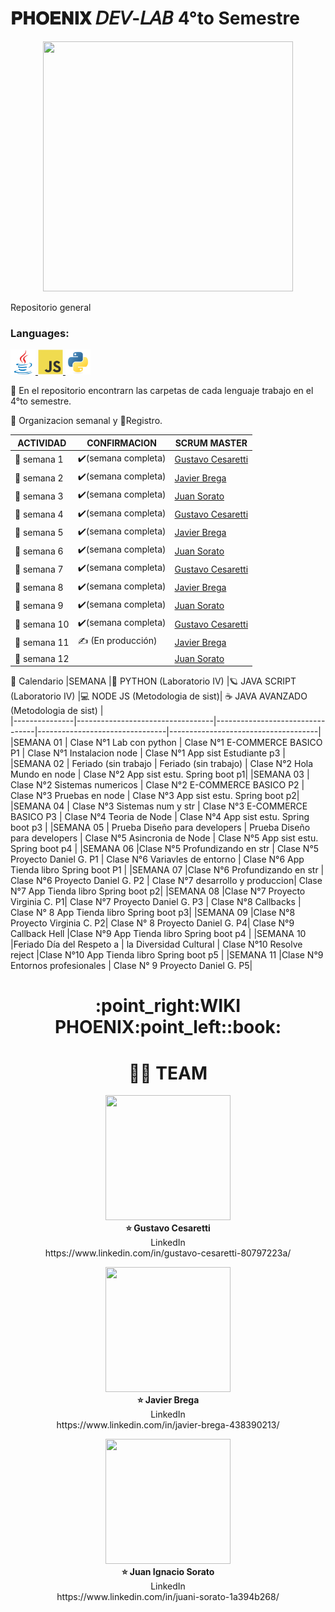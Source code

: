 # 𝐏𝐇𝐎𝐄𝐍𝐈𝐗 𝘋𝘌𝘝-𝘓𝘈𝘉  4°to Semestre
<p align="center">
  <img src="https://media.giphy.com/media/yoGoJGSioqhkEqeVrE/giphy-downsized-large.gif" width="400" height="400" />
</p>


 Repositorio general                                                                                                                                                     
<h3 align="left">Languages:</h3>
<p align="left"> <a href="https://www.java.com" target="_blank" rel="noreferrer"> <img src="https://raw.githubusercontent.com/devicons/devicon/master/icons/java/java-original.svg" alt="java" width="40" height="40"/> </a> <a href="https://developer.mozilla.org/en-US/docs/Web/JavaScript" target="_blank" rel="noreferrer"> <img src="https://raw.githubusercontent.com/devicons/devicon/master/icons/javascript/javascript-original.svg" alt="javascript" width="40" height="40"/> </a> <a href="https://www.python.org" target="_blank" rel="noreferrer"> <img src="https://raw.githubusercontent.com/devicons/devicon/master/icons/python/python-original.svg" alt="python" width="40" height="40"/> </a> </p>

📁 En el repositorio encontrarn las carpetas de cada lenguaje trabajo en el 4°to semestre.





📆 Organizacion semanal y 📝Registro.

| ACTIVIDAD    | CONFIRMACION           |   SCRUM MASTER  |
|------------- | -----------------------|-----------------|
| 📍  semana 1  | ✔️(semana completa)   |  [Gustavo Cesaretti](https://github.com/Guzce) |
| 📍  semana 2  | ✔️(semana completa)   |  [Javier Brega](https://github.com/javierbrega) |
| 📍  semana 3	 |  ✔️(semana completa)  |[Juan Sorato](https://github.com/Juanisorato21)| 
| 📍  semana 4	 |  ✔️(semana completa)  |[Gustavo Cesaretti](https://github.com/Guzce) |
| 📍  semana 5  |  ✔️(semana completa)  |[Javier Brega](https://github.com/javierbrega) |
| 📍  semana 6  |  ✔️(semana completa)  |[Juan Sorato](https://github.com/Juanisorato21)| 
| 📍  semana 7  |✔️(semana completa)  |[Gustavo Cesaretti](https://github.com/Guzce) |
| 📍  semana 8  | ✔️(semana completa)   |[Javier Brega](https://github.com/javierbrega) |
| 📍  semana 9  | ✔️(semana completa)   |[Juan Sorato](https://github.com/Juanisorato21)| 
| 📍  semana 10 | ✔️(semana completa)  |[Gustavo Cesaretti](https://github.com/Guzce) |
| 📍  semana 11 |   ✍️  (En producción)  |[Javier Brega](https://github.com/javierbrega) |
| 📍  semana 12 |                       |[Juan Sorato](https://github.com/Juanisorato21)| 

📅 Calendario
|SEMANA         |🐍 PYTHON  (Laboratorio IV)      |🪐 JAVA SCRIPT (Laboratorio IV) |💻 NODE JS (Metodologia de sist)| ☕ JAVA AVANZADO (Metodologia de sist) |    
|---------------|----------------------------------|---------------------------------|--------------------------------|-------------------------------------|
|SEMANA 01      | Clase N°1 Lab con python         | Clase N°1 E-COMMERCE BASICO P1  | Clase N°1 Instalacion node     | Clase N°1 App sist Estudiante p3   |
|SEMANA 02      | Feriado (sin trabajo             | Feriado (sin trabajo)           | Clase N°2 Hola Mundo en node   | Clase N°2 App sist estu. Spring boot p1|
|SEMANA 03      | Clase N°2 Sistemas numericos     | Clase N°2 E-COMMERCE BASICO P2  | Clase N°3 Pruebas en node      | Clase N°3 App sist estu. Spring boot p2|
|SEMANA 04      | Clase N°3 Sistemas num y str     | Clase N°3 E-COMMERCE BASICO P3  | Clase N°4 Teoria de Node       | Clase N°4 App sist estu. Spring boot p3 |
|SEMANA 05      | Prueba Diseño para developers    | Prueba Diseño para developers   | Clase N°5 Asincronia de Node   | Clase N°5 App sist estu. Spring boot p4 |
|SEMANA 06      |Clase N°5 Profundizando en str    | Clase N°5 Proyecto Daniel G. P1 | Clase N°6 Variavles de entorno | Clase N°6 App Tienda libro Spring boot P1 |
|SEMANA 07      |Clase N°6 Profundizando en str    | Clase N°6 Proyecto Daniel G. P2 | Clase N°7 desarrollo y produccion| Clase N°7 App Tienda libro Spring boot p2|
|SEMANA 08      |Clase N°7  Proyecto Virginia C. P1| Clase N°7 Proyecto Daniel G. P3 | Clase N°8 Callbacks             | Clase N° 8 App Tienda libro Spring boot p3|
|SEMANA 09      |Clase N°8  Proyecto Virginia C. P2| Clase N° 8 Proyecto Daniel G. P4| Clase N°9 Callback Hell         |Clase N°9 App Tienda libro Spring boot p4  |
|SEMANA 10      |Feriado Día del Respeto a         | la Diversidad Cultural          | Clase N°10 Resolve reject       |Clase N°10 App Tienda libro Spring boot p5 |
|SEMANA 11      |Clase N°9 Entornos profesionales  | Clase N° 9 Proyecto Daniel G. P5|

<h1 align="center">:point_right:WIKI PHOENIX:point_left::book:</h1>

<h1 align="center">👨‍💻 TEAM</h1>   



<p align="center">
  <img src="https://github.com/CodeSystem2022/Phoenix_DevLab_4Semestre/assets/80373813/986dc4c7-978b-4680-ba17-e1d95c362f0f" width="200" height="200" />
  <br><strong>⭐ Gustavo Cesaretti</strong><br>LinkedIn<br>https://www.linkedin.com/in/gustavo-cesaretti-80797223a/
</p>

<p align="center">
  <img src="https://github.com/CodeSystem2022/Phoenix_DevLab_4Semestre/assets/80373813/83308616-3022-44c2-8e51-23420fcd8ee1" width="200" height="200" />
  <br><strong>⭐ Javier Brega</strong><br>LinkedIn<br>https://www.linkedin.com/in/javier-brega-438390213/
</p>

<p align="center">
  <img src="https://github.com/CodeSystem2022/Phoenix_DevLab_4Semestre/assets/80373813/a8dfbeb2-ca49-468a-a164-151eabaa08cb" width="200" height="200" />
  <br><strong>⭐ Juan Ignacio Sorato</strong><br>LinkedIn<br>https://www.linkedin.com/in/juani-sorato-1a394b268/
</p>

